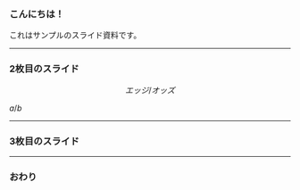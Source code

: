 ### こんにちは！


これはサンプルのスライド資料です。


---


### 2枚目のスライド

```math
エッジ / オッズ
```

$a/b$

---


### 3枚目のスライド


---


### おわり

